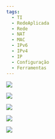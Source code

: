 ```yaml
---
tags:
  - TI
  - RedeAplicada
  - Rede
  - NAT
  - MAC
  - IPv6
  - IPv4
  - IP
  - Configuração
  - Ferramentas
---
```

![](Pasted%20image%2020240304170113.png)

![](Pasted%20image%2020240304170123.png)

![](Pasted%20image%2020240304170136.png)

![](Pasted%20image%2020240304170147.png)

![](Pasted%20image%2020240304170215.png)



